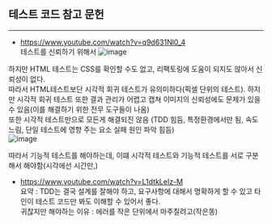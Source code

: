
## 테스트 코드 참고 문헌
------------------------
- https://www.youtube.com/watch?v=q9d631Nl0_4   
 테스트를 신뢰하기 위해서
 ![image](https://github.com/suhong99/StudyRepo/assets/120103909/30356d77-2a96-4752-80d4-a5c1c7a4ce05)

하지만 HTML 테스트는 CSS를 확인할 수도 없고, 리팩토링에 도움이 되지도 않아서 신뢰성이 없다.    
따라서  HTML테스트보단 시각적 회귀 테스트가 유의미하다(픽셀 단위의 테스트).
하지만 시각적 회귀 테스트 또한 결과 관리가 어렵고 캡쳐 이미지의 신뢰성에도 문제가 있을 수 있음(이를 해결하기 위한 전무 도구들이 나옴)    
또한 시각적 테스트만으로 모든게 해결되진 않음 (TDD 힘듬, 특정환경에서만 됨, 속도 느림, 단일 테스트에 영향 주는 요소 실패 원인 파악 힘듬)   
![image](https://github.com/suhong99/StudyRepo/assets/120103909/2d848051-9d43-4f04-9e48-87d004436b28)

따라서 기능적 테스트를 해야하는데, 이떄 시각적 테스트와 기능적 테스트를 서로 구분해서 해야함(시각에선 시간만,)
   
- https://www.youtube.com/watch?v=L1dtkLeIz-M
  <br/>
요약 : TDD는 결국 설계를 잘해야 하고, 요구사항에 대해서 명확하게 할 수 있고 타인이 테스트 코드만 봐도 이해할 수 있어서 좋다.   
귀찮지만 해야하는 이유 : 에러를 작은 단위에서 마주칠려고(작은똥) 
